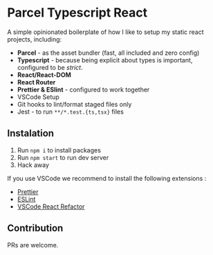 # Parcel Typescript React

A simple opinionated boilerplate of how I like to setup my static react projects, including:

- **Parcel** - as the asset bundler (fast, all included and zero config)
- **Typescript** - because being explicit about types is important, configured to be _strict_.
- **React/React-DOM**
- **React Router**
- **Prettier & ESlint** - configured to work together
- VSCode Setup
- Git hooks to lint/format staged files only
- Jest - to run `**/*.test.{ts,tsx}` files

## Instalation

1. Run `npm i` to install packages
1. Run `npm start` to run dev server
1. Hack away

If you use VSCode we recommend to install the following extensions :

- [Prettier](https://marketplace.visualstudio.com/items?itemName=esbenp.prettier-vscode)
- [ESLint](https://marketplace.visualstudio.com/items?itemName=dbaeumer.vscode-eslint)
- [VSCode React Refactor](https://marketplace.visualstudio.com/items?itemName=planbcoding.vscode-react-refactor)

## Contribution

PRs are welcome.
